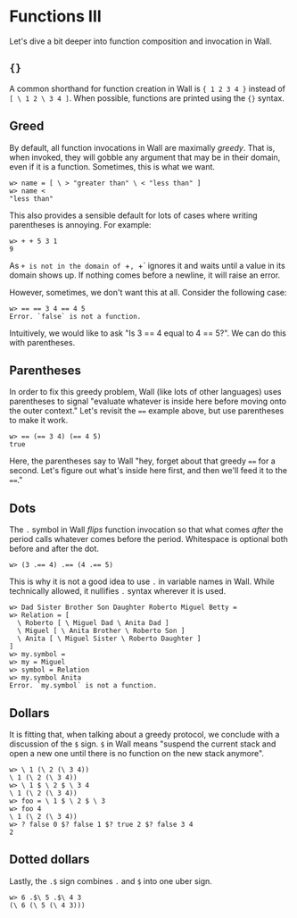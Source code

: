 # Functions III

Let's dive a bit deeper into function composition and invocation in Wall.

## `{}`

A common shorthand for function creation in Wall is `{ 1 2 3 4 }` instead of `[ \ 1 2 \ 3 4 ]`.  When possible, functions are printed using the `{}` syntax.

## Greed

By default, all function invocations in Wall are maximally *greedy*.  That is, when invoked, they will gobble any argument that may be in their domain, even if it is a function.  Sometimes, this is what we want.

```
w> name = [ \ > "greater than" \ < "less than" ]
w> name <
"less than"
```

This also provides a sensible default for lots of cases where writing parentheses is annoying.  For example:

```
w> + + 5 3 1
9
```

As `+ is not in the domain of `+`, `+` ignores it and waits until a value in its domain shows up.  If nothing comes before a newline, it will raise an error.

However, sometimes, we don't want this at all.  Consider the following case:

```
w> == == 3 4 == 4 5
Error. `false` is not a function.
```

Intuitively, we would like to ask "Is 3 == 4 equal to 4 == 5?".  We can do this with parentheses.

## Parentheses

In order to fix this greedy problem, Wall (like lots of other languages) uses parentheses to signal "evaluate whatever is inside here before moving onto the outer context."  Let's revisit the `==` example above, but use parentheses to make it work.

```
w> == (== 3 4) (== 4 5)
true
```

Here, the parentheses say to Wall "hey, forget about that greedy `==` for a second. Let's figure out what's inside here first, and then we'll feed it to the `==`."

## Dots

The `.` symbol in Wall *flips* function invocation so that what comes *after* the period calls whatever comes before the period.  Whitespace is optional both before and after the dot.

```
w> (3 .== 4) .== (4 .== 5)
```

This is why it is not a good idea to use `.` in variable names in Wall.  While technically allowed, it nullifies `.` syntax wherever it is used.

```
w> Dad Sister Brother Son Daughter Roberto Miguel Betty =
w> Relation = [
  \ Roberto [ \ Miguel Dad \ Anita Dad ]
  \ Miguel [ \ Anita Brother \ Roberto Son ]
  \ Anita [ \ Miguel Sister \ Roberto Daughter ]
]
w> my.symbol =
w> my = Miguel
w> symbol = Relation
w> my.symbol Anita
Error. `my.symbol` is not a function.
```

## Dollars

It is fitting that, when talking about a greedy protocol, we conclude with a discussion of the `$` sign.  `$` in Wall means "suspend the current stack and open a new one until there is no function on the new stack anymore".

```
w> \ 1 (\ 2 (\ 3 4))
\ 1 (\ 2 (\ 3 4))
w> \ 1 $ \ 2 $ \ 3 4
\ 1 (\ 2 (\ 3 4))
w> foo = \ 1 $ \ 2 $ \ 3
w> foo 4
\ 1 (\ 2 (\ 3 4))
w> ? false 0 $? false 1 $? true 2 $? false 3 4
2
```

## Dotted dollars

Lastly, the `.$` sign combines `.` and `$` into one uber sign.

```
w> 6 .$\ 5 .$\ 4 3
(\ 6 (\ 5 (\ 4 3)))
```

## 